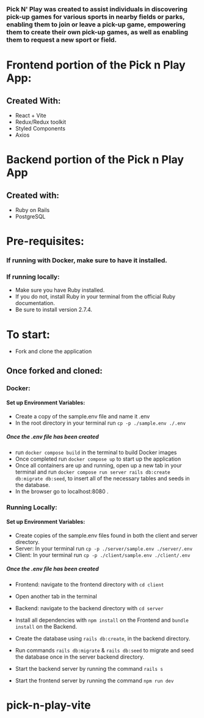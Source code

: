 ### Pick N' Play was created to assist individuals in discovering pick-up games for various sports in nearby fields or parks, enabling them to join or leave a pick-up game, empowering them to create their own pick-up games, as well as enabling them to request a new sport or field.
# Frontend portion of the Pick n Play App:
## Created With: 
+ React + Vite
+ Redux/Redux toolkit
+ Styled Components
+ Axios
# Backend portion of the Pick n Play App
## Created with:
+ Ruby on Rails
+ PostgreSQL

# Pre-requisites:
### If running with Docker, make sure to have it installed.
### If running locally:
- Make sure you have Ruby installed.
- If you do not, install Ruby in your terminal from the official Ruby documentation.
- Be sure to install version 2.7.4. 
# To start:
- Fork and clone the application
## Once forked and cloned:
### Docker:
#### Set up Environment Variables:
- Create a copy of the sample.env file and name it .env
- In the root directory in your terminal run `cp -p ./sample.env ./.env`
##### Once the .env file has been created
- run `docker compose build` in the terminal to build Docker images
- Once completed run `docker compose up` to start up the application
- Once all containers are up and running, open up a new tab in your terminal and run `docker compose run server rails db:create db:migrate db:seed`, to insert all of the necessary tables and seeds in the database. 
- In the browser go to localhost:8080 .
### Running Locally:
#### Set up Environment Variables:
- Create copies of the sample.env files found in both the client and server directory.
- Server: In your terminal run `cp -p ./server/sample.env ./server/.env`
- Client: In your terminal run `cp -p ./client/sample.env ./client/.env`
##### Once the .env file has been created
- Frontend: navigate to the frontend directory with `cd client`
- Open another tab in the terminal
- Backend: navigate to the backend directory with `cd server`
- Install all dependencies with `npm install` on the Frontend and `bundle install` on the Backend.
- Create the database using `rails db:create`, in the backend directory.
- Run commands `rails db:migrate` & `rails db:seed` to migrate and seed the database once in the server backend directory.

- Start the backend server by running the command `rails s` <br/>
- Start the frontend server by running the command `npm run dev`
# pick-n-play-vite
